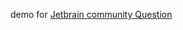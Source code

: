 demo for [Jetbrain community Question](https://intellij-support.jetbrains.com/hc/en-us/community/posts/360000127230-The-impact-of-maven-profiles-on-spring-boot-runner-?page=1#community_comment_4420647163538)
